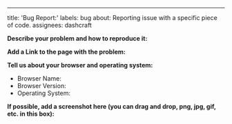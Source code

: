 ---

title: 'Bug Report:'
labels: bug
about: Reporting issue with a specific piece of code.
assignees: dashcraft

<!--
NOTE: If you're reporting a security issue, don't create a GitHub issue. Instead, email  daniel.ashcraft@ofashandfire.com. We will look into it immediately.
-->

**Describe your problem and how to reproduce it:**

**Add a Link to the page with the problem:**

**Tell us about your browser and operating system:**

- Browser Name:
- Browser Version:
- Operating System:

**If possible, add a screenshot here (you can drag and drop, png, jpg, gif, etc. in this box):**
